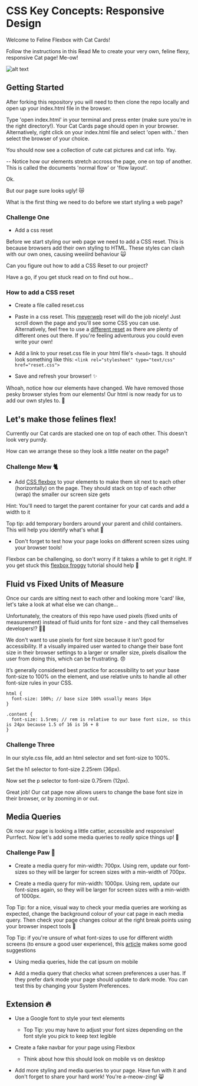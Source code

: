 # CSS Key Concepts: Responsive Design 

Welcome to Feline Flexbox with Cat Cards!

Follow the instructions in this Read Me to create your very own, feline flexy, responsive Cat page! Me-ow!

![alt text](https://s1.1zoom.me/big0/27/Cats_White_background_505955.jpg)

## Getting Started

After forking this repository you will need to then clone the repo locally and open up your index.html file in the browser.

Type 'open index.html' in your terminal and press enter (make sure you're in the right directory!). Your Cat Cards page should open in your browser. Alternatively, right click on your index.html file and select 'open with..' then select the browser of your choice.

You should now see a collection of cute cat pictures and cat info. Yay.

-- Notice how our elements stretch accross the page, one on top of another. This is called the documents 'normal flow' or 'flow layout'. 

Ok. 

But our page sure looks ugly! 😿

What is the first thing we need to do before we start styling a web page?

### Challenge One

- Add a css reset

Before we start styling our web page we need to add a CSS reset. This is because browsers add their own styling to HTML. These styles can clash with our own ones, causing weeiiird behaviour 🙀

Can you figure out how to add a CSS Reset to our project? 

Have a go, if you get stuck read on to find out how...


### How to add a CSS reset

- Create a file called reset.css
- Paste in a css reset. This [meyerweb](https://meyerweb.com/eric/tools/css/reset/) reset will do the job nicely! Just scroll down the page and you'll see some CSS you can use. Alternatively, feel free to use a [different reset](https://css-tricks.com/reboot-resets-reasoning/) as there are plenty of different ones out there. If you're feeling adventurous you could even write your own!
- Add a link to your reset.css file in your html file's `<head>` tags. It should look something like this:
`<link rel="stylesheet" type="text/css" href="reset.css">`

- Save and refresh your browser! ✨

Whoah, notice how our elements have changed. We have removed those pesky browser styles from our elements! Our html is now ready for us to add our own styles to. 🙌

## Let's make those felines flex! 

Currently our Cat cards are stacked one on top of each other. This doesn't look very purrdy. 

How can we arrange these so they look a little neater on the page?

### Challenge Mew 🐈

- Add [CSS flexbox](https://css-tricks.com/snippets/css/a-guide-to-flexbox/) to your elements to make them sit next to each other (horizontally) on the page. They should stack on top of each other (wrap) the smaller our screen size gets

Hint: You'll need to target the parent container for your cat cards and add a width to it

Top tip: add temporary borders around your parent and child containers. This will help you identify what's what 🙂

- Don't forget to test how your page looks on different screen sizes using your browser tools!

Flexbox can be challenging, so don't worry if it takes a while to get it right. If you get stuck this [flexbox froggy](https://flexboxfroggy.com/) tutorial should help 🐸 

## Fluid vs Fixed Units of Measure

Once our cards are sitting next to each other and looking more 'card' like, let's take a look at what else we can change...

Unfortunately, the creators of this repo have used pixels (fixed units of measurement) instead of fluid units for font size - and they call themselves developers!? 🤷‍♀️

We don't want to use pixels for font size because it isn't good for accessibility. If a visually impaired user wanted to change their base font size in their browser settings to a larger or smaller size, pixels disallow the user from doing this, which can be frustrating. 😞 

It’s generally considered best practice for accessibility to set your base font-size to 100% on the <html> element, and use relative units to handle all other font-size rules in your CSS.

```
html {
  font-size: 100%; // base size 100% usually means 16px
}

.content {
  font-size: 1.5rem; // rem is relative to our base font size, so this is 24px because 1.5 of 16 is 16 + 8
}
```

### Challenge Three

In our style.css file, add an html selector and set font-size to 100%.

Set the h1 selector to font-size 2.25rem (36px).

Now set the p selector to font-size 0.75rem (12px).

Great job! Our cat page now allows users to change the base font size in their browser, or by zooming in or out.

## Media Queries

Ok now our page is looking a little cattier, accessible and responsive! Purrfect. Now let's add some media queries to *really* spice things up! 💃

### Challenge Paw 🐾

- Create a media query for min-width: 700px. Using rem, update our font-sizes so they will be larger for screen sizes with a min-width of 700px. 

- Create a media query for min-width: 1000px. Using rem, update our font-sizes again, so they will be larger for screen sizes with a min-width of 1000px.

Top Tip: for a nice, visual way to check your media queries are working as expected, change the background colour of your cat page in each media query. Then check your page changes colour at the right break points using your browser inspect tools 🌈

Top Tip: if you're unsure of what font-sizes to use for different width screens (to ensure a good user experience), this [article](https://learnui.design/blog/mobile-desktop-website-font-size-guidelines.html) makes some good suggestions

- Using media queries, hide the cat ipsum on mobile 

- Add a media query that checks what screen preferences a user has. If they prefer dark mode your page should update to dark mode. You can test this by changing your System Preferences.

## Extension 🔥

* Use a Google font to style your text elements
    - Top Tip: you may have to adjust your font sizes depending on the font style you pick to keep text legible

* Create a fake navbar for your page using Flexbox
    - Think about how this should look on mobile vs on desktop

* Add more styling and media queries to your page. Have fun with it and don't forget to share your hard work! You're a-meow-zing! 😸


